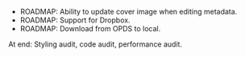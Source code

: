 - ROADMAP: Ability to update cover image when editing metadata.
- ROADMAP: Support for Dropbox.
- ROADMAP: Download from OPDS to local.

At end: Styling audit, code audit, performance audit.